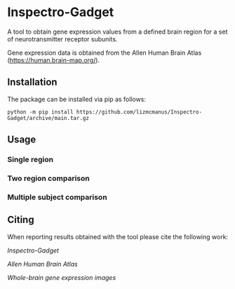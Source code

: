 # Inspectro-Gadget

A tool to obtain gene expression values from a defined brain region for a set of neurotransmitter receptor subunits.

Gene expression data is obtained from the Allen Human Brain Atlas (https://human.brain-map.org/).

## Installation

The package can be installed via pip as follows:

```
python -m pip install https://github.com/lizmcmanus/Inspectro-Gadget/archive/main.tar.gz
```



## Usage
### Single region

### Two region comparison

### Multiple subject comparison


## Citing
When reporting results obtained with the tool please cite the following work:

_Inspectro-Gadget_

_Allen Human Brain Atlas_

_Whole-brain gene expression images_
